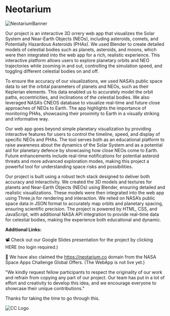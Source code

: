 # Neotarium 

<image src = "NeotariumBanner.png" alt = "NeotariumBanner" >


Our project is an interactive 3D orrery web app that visualizes the Solar System and Near-Earth Objects (NEOs), including asteroids, comets, and Potentially Hazardous Asteroids (PHAs). We used Blender to create detailed models of celestial bodies such as planets, asteroids, and moons, which were then integrated into the web app for a rich, realistic experience. This interactive platform allows users to explore planetary orbits and NEO trajectories while zooming in and out, controlling the simulation speed, and toggling different celestial bodies on and off.

To ensure the accuracy of our visualizations, we used NASA’s public space data to set the orbital parameters of planets and NEOs, such as their Keplerian elements. This data enabled us to accurately model the orbit paths, eccentricities, and inclinations of the celestial bodies. We also leveraged NASA’s CNEOS database to visualize real-time and future close approaches of NEOs to Earth. The app highlights the importance of monitoring PHAs, showcasing their proximity to Earth in a visually striking and informative way.

Our web app goes beyond simple planetary visualization by providing interactive features for users to control the timeline, speed, and display of specific NEOs and PHAs. The tool serves both as an educational platform to raise awareness about the dynamics of the Solar System and as a potential aid for planetary defence by showcasing how close NEOs come to Earth. Future enhancements include real-time notifications for potential asteroid threats and more advanced exploration modes, making this project a powerful tool for understanding space risks and possibilities.

Our project is built using a robust tech stack designed to deliver both accuracy and interactivity. We created the 3D models and textures for planets and Near-Earth Objects (NEOs) using Blender, ensuring detailed and realistic visualizations. These models were then integrated into the web app using Three.js for rendering and interaction. We relied on NASA’s public space data in JSON format to accurately map orbits and planetary spacing, ensuring scientific precision. The project is powered by HTML, CSS, and JavaScript, with additional NASA API integration to provide real-time data for celestial bodies, making the experience both educational and dynamic.



**Additional Links:**



📽️ Check out our Google Slides presentation for the project by clicking HERE (no login required.)

🔗 We have also claimed the https://neotarium.co domain from the NASA Space Apps Challenge Global Offers.
(The WebApp is not live yet.)

"We kindly request fellow participants to respect the originality of our work and refrain from copying any part of our project. Our team has put in a lot of effort and creativity to develop this idea, and we encourage everyone to showcase their unique contributions."

Thanks for taking the time to go through this.

<image src = "CC Logo Icon.ico" alt = "CC Logo"> 
